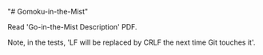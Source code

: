 "# Gomoku-in-the-Mist"

Read 'Go-in-the-Mist Description' PDF. 

Note, in the tests, 'LF will be replaced by CRLF the next time Git touches it'.